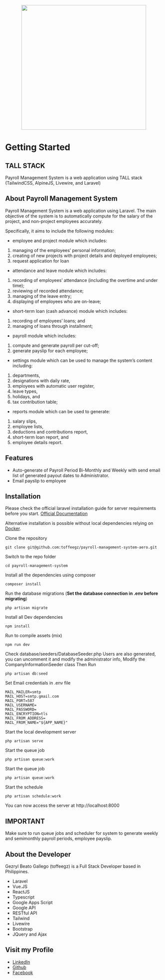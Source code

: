 <p align="center"><img src="https://i.im.ge/2022/04/25/lvswsy.png" width="400"></p>


# Getting Started
## TALL STACK
Payroll Management System is a web application using TALL stack (TailwindCSS, AlpineJS, Livewire, and Laravel)

## About Payroll Management System

Payroll Management System is a web application using Laravel. The main objective of the system is to automatically compute for the salary of the project, and non-project employees accurately. 

Specifically, it aims to include the following modules:
-	employee and project module which includes:
1.	managing of the employees’ personal information;
2.	creating of new projects with project details and deployed employees; 
3.	request application for loan
-	attendance and leave module which includes:
1.	recording of employees’ attendance (including the overtime and under time);
2.	reviewing of recorded attendance;
3.	managing of the leave entry;
4.	displaying of employees who are on-leave;
-	short-term loan (cash advance) module which includes:
1.	recording of employees’ loans; and
2.	managing of loans through installment;
-	payroll module which includes:
1.	compute and generate payroll per cut-off;
2.	generate payslip for each employee; 
-	settings module which can be used to manage the system’s content including:
1.	departments, 
2.	designations with daily rate, 
3.	employees with automatic user register,
4.	leave types,
5.	holidays, and 
6.	tax contribution table;
-	reports module which can be used to generate: 
1.	salary slips,
2.	employee lists,
3.	deductions and contributions report,
4.	short-term loan report, and
5.	employee details report.

## Features
- Auto-generate of Payroll Period Bi-Monthly and Weekly with send email list of generated payout dates to Administrator.
- Email payslip to employee

## Installation

Please check the official laravel installation guide for server requirements before you start. [Official Documentation](https://laravel.com/docs/5.4/installation#installation)

Alternative installation is possible without local dependencies relying on [Docker](#docker). 

Clone the repository

    git clone git@github.com:toffeegz/payroll-management-system-aero.git

Switch to the repo folder

    cd payroll-management-system

Install all the dependencies using composer

    composer install

Run the database migrations (**Set the database connection in .env before migrating**)

    php artisan migrate

Install all Dev dependencies 

    npm install

Run to compile assets (mix)

    npm run dev

Check database/seeders/DatabaseSeeder.php 
Users are also generated, you can uncomment it and modify the administrator info,
Modify the CompanyInformationSeeder class
Then Run

    php artisan db:seed

Set Email credentials in .env file

    MAIL_MAILER=smtp
    MAIL_HOST=smtp.gmail.com
    MAIL_PORT=587
    MAIL_USERNAME=
    MAIL_PASSWORD=
    MAIL_ENCRYPTION=tls
    MAIL_FROM_ADDRESS=
    MAIL_FROM_NAME="${APP_NAME}"

Start the local development server

    php artisan serve
    
Start the queue job

    php artisan queue:work
    
Start the queue job

    php artisan queue:work
    
Start the schedule

    php artisan schedule:work
    
You can now access the server at http://localhost:8000

## IMPORTANT
Make sure to run queue jobs and scheduler for system to generate weekly and semimonthly payroll periods, employee payslip.

## About the Developer

Gezryl Beato Gallego (toffeegz) is a Full Stack Developer based in Philippines. 
- Laravel
- Vue.JS
- ReactJS
- Typescript
- Google Apps Script
- Google API
- RESTful API
- Tailwind
- Livewire
- Bootstrap
- JQuery and Ajax

## Visit my Profile
- [LinkedIn](https://www.linkedin.com/in/gezryl-clariz-beato-078312139/)
- [Github](https://github.com/toffeegz)
- [Facebook](https://www.facebook.com/toffeegz/)
